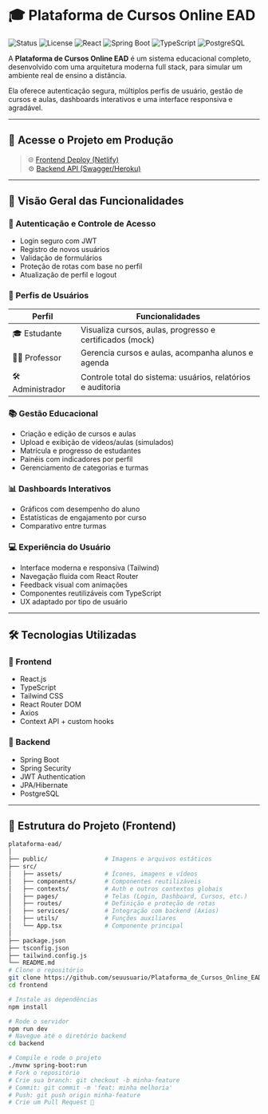 # 🎓 Plataforma de Cursos Online EAD

![Status](https://img.shields.io/badge/status-online-brightgreen)
![License](https://img.shields.io/badge/license-MIT-blue)
![React](https://img.shields.io/badge/frontend-React.js-blue)
![Spring Boot](https://img.shields.io/badge/backend-SpringBoot-green)
![TypeScript](https://img.shields.io/badge/language-TypeScript-lightgrey)
![PostgreSQL](https://img.shields.io/badge/database-PostgreSQL-blueviolet)

A **Plataforma de Cursos Online EAD** é um sistema educacional completo, desenvolvido com uma arquitetura moderna full stack, para simular um ambiente real de ensino a distância.  

Ela oferece autenticação segura, múltiplos perfis de usuário, gestão de cursos e aulas, dashboards interativos e uma interface responsiva e agradável.

---

## 🔗 Acesse o Projeto em Produção

> 🌐 [Frontend Deploy (Netlify)](https://seu-link.netlify.app)  
> ⚙️ [Backend API (Swagger/Heroku)](https://seu-backend-api.com/swagger)

---

## 🧠 Visão Geral das Funcionalidades

### 🔐 Autenticação e Controle de Acesso
- Login seguro com JWT
- Registro de novos usuários
- Validação de formulários
- Proteção de rotas com base no perfil
- Atualização de perfil e logout

### 👥 Perfis de Usuários

| Perfil         | Funcionalidades                                                  |
|----------------|------------------------------------------------------------------|
| 🎓 Estudante   | Visualiza cursos, aulas, progresso e certificados (mock)        |
| 👩‍🏫 Professor | Gerencia cursos e aulas, acompanha alunos e agenda              |
| 🛠️ Administrador | Controle total do sistema: usuários, relatórios e auditoria     |

### 📚 Gestão Educacional
- Criação e edição de cursos e aulas
- Upload e exibição de vídeos/aulas (simulados)
- Matrícula e progresso de estudantes
- Painéis com indicadores por perfil
- Gerenciamento de categorias e turmas

### 📊 Dashboards Interativos
- Gráficos com desempenho do aluno
- Estatísticas de engajamento por curso
- Comparativo entre turmas

### 💻 Experiência do Usuário
- Interface moderna e responsiva (Tailwind)
- Navegação fluida com React Router
- Feedback visual com animações
- Componentes reutilizáveis com TypeScript
- UX adaptado por tipo de usuário

---

## 🛠️ Tecnologias Utilizadas

### 🔷 Frontend
- React.js
- TypeScript
- Tailwind CSS
- React Router DOM
- Axios
- Context API + custom hooks

### 🔶 Backend
- Spring Boot
- Spring Security
- JWT Authentication
- JPA/Hibernate
- PostgreSQL

---

## 📁 Estrutura do Projeto (Frontend)

```bash
plataforma-ead/
│
├── public/                # Imagens e arquivos estáticos
├── src/
│   ├── assets/            # Ícones, imagens e vídeos
│   ├── components/        # Componentes reutilizáveis
│   ├── contexts/          # Auth e outros contextos globais
│   ├── pages/             # Telas (Login, Dashboard, Cursos, etc.)
│   ├── routes/            # Definição e proteção de rotas
│   ├── services/          # Integração com backend (Axios)
│   ├── utils/             # Funções auxiliares
│   └── App.tsx            # Componente principal
│
├── package.json
├── tsconfig.json
├── tailwind.config.js
└── README.md
# Clone o repositório
git clone https://github.com/seuusuario/Plataforma_de_Cursos_Online_EAD.git
cd frontend

# Instale as dependências
npm install

# Rode o servidor
npm run dev
# Navegue até o diretório backend
cd backend

# Compile e rode o projeto
./mvnw spring-boot:run
# Fork o repositório
# Crie sua branch: git checkout -b minha-feature
# Commit: git commit -m 'feat: minha melhoria'
# Push: git push origin minha-feature
# Crie um Pull Request 🚀

